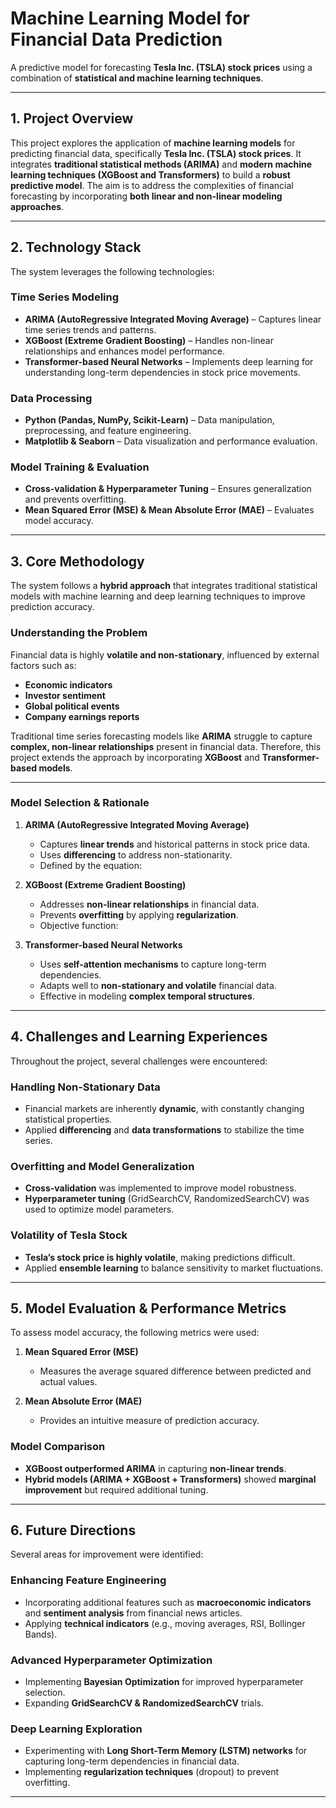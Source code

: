 # **Machine Learning Model for Financial Data Prediction**

A predictive model for forecasting **Tesla Inc. (TSLA) stock prices** using a combination of **statistical and machine learning techniques**.

---

## **1. Project Overview**

This project explores the application of **machine learning models** for predicting financial data, specifically **Tesla Inc. (TSLA) stock prices**. It integrates **traditional statistical methods (ARIMA)** and **modern machine learning techniques (XGBoost and Transformers)** to build a **robust predictive model**. The aim is to address the complexities of financial forecasting by incorporating **both linear and non-linear modeling approaches**.

---

## **2. Technology Stack**

The system leverages the following technologies:

### **Time Series Modeling**

- **ARIMA (AutoRegressive Integrated Moving Average)** – Captures linear time series trends and patterns.
- **XGBoost (Extreme Gradient Boosting)** – Handles non-linear relationships and enhances model performance.
- **Transformer-based Neural Networks** – Implements deep learning for understanding long-term dependencies in stock price movements.

### **Data Processing**

- **Python (Pandas, NumPy, Scikit-Learn)** – Data manipulation, preprocessing, and feature engineering.
- **Matplotlib & Seaborn** – Data visualization and performance evaluation.

### **Model Training & Evaluation**

- **Cross-validation & Hyperparameter Tuning** – Ensures generalization and prevents overfitting.
- **Mean Squared Error (MSE) & Mean Absolute Error (MAE)** – Evaluates model accuracy.

---

## **3. Core Methodology**

The system follows a **hybrid approach** that integrates traditional statistical models with machine learning and deep learning techniques to improve prediction accuracy.

### **Understanding the Problem**

Financial data is highly **volatile and non-stationary**, influenced by external factors such as:

- **Economic indicators**
- **Investor sentiment**
- **Global political events**
- **Company earnings reports**

Traditional time series forecasting models like **ARIMA** struggle to capture **complex, non-linear relationships** present in financial data. Therefore, this project extends the approach by incorporating **XGBoost** and **Transformer-based models**.

---

### **Model Selection & Rationale**

1. **ARIMA (AutoRegressive Integrated Moving Average)**

   - Captures **linear trends** and historical patterns in stock price data.
   - Uses **differencing** to address non-stationarity.
   - Defined by the equation:


2. **XGBoost (Extreme Gradient Boosting)**

   - Addresses **non-linear relationships** in financial data.
   - Prevents **overfitting** by applying **regularization**.
   - Objective function:


3. **Transformer-based Neural Networks**

   - Uses **self-attention mechanisms** to capture long-term dependencies.
   - Adapts well to **non-stationary and volatile** financial data.
   - Effective in modeling **complex temporal structures**.

---

## **4. Challenges and Learning Experiences**

Throughout the project, several challenges were encountered:

### **Handling Non-Stationary Data**

- Financial markets are inherently **dynamic**, with constantly changing statistical properties.
- Applied **differencing** and **data transformations** to stabilize the time series.

### **Overfitting and Model Generalization**

- **Cross-validation** was implemented to improve model robustness.
- **Hyperparameter tuning** (GridSearchCV, RandomizedSearchCV) was used to optimize model parameters.

### **Volatility of Tesla Stock**

- **Tesla’s stock price is highly volatile**, making predictions difficult.
- Applied **ensemble learning** to balance sensitivity to market fluctuations.

---

## **5. Model Evaluation & Performance Metrics**

To assess model accuracy, the following metrics were used:

1. **Mean Squared Error (MSE)**

   - Measures the average squared difference between predicted and actual values.

2. **Mean Absolute Error (MAE)**

   - Provides an intuitive measure of prediction accuracy.

### **Model Comparison**

- **XGBoost outperformed ARIMA** in capturing **non-linear trends**.
- **Hybrid models (ARIMA + XGBoost + Transformers)** showed **marginal improvement** but required additional tuning.

---

## **6. Future Directions**

Several areas for improvement were identified:

### **Enhancing Feature Engineering**

- Incorporating additional features such as **macroeconomic indicators** and **sentiment analysis** from financial news articles.
- Applying **technical indicators** (e.g., moving averages, RSI, Bollinger Bands).

### **Advanced Hyperparameter Optimization**

- Implementing **Bayesian Optimization** for improved hyperparameter selection.
- Expanding **GridSearchCV & RandomizedSearchCV** trials.

### **Deep Learning Exploration**

- Experimenting with **Long Short-Term Memory (LSTM) networks** for capturing long-term dependencies in financial data.
- Implementing **regularization techniques** (dropout) to prevent overfitting.

---
